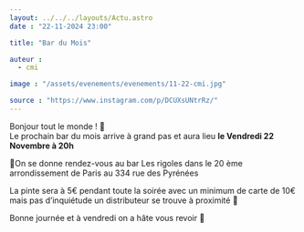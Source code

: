 ```yaml
---
layout: ../../../layouts/Actu.astro
date : "22-11-2024 23:00"

title: "Bar du Mois"

auteur :
  - cmi

image : "/assets/evenements/evenements/11-22-cmi.jpg"

source : "https://www.instagram.com/p/DCUXsUNtrRz/"
---
```


Bonjour tout le monde ! 👋  
Le prochain bar du mois arrive à grand pas et aura lieu __le Vendredi 22 Novembre à 20h__

📍On se donne rendez-vous au bar Les rigoles dans le 20 ème arrondissement de Paris au 334 rue des Pyrénées

La pinte sera à 5€ pendant toute la soirée avec un minimum de carte de 10€ mais pas d’inquiétude un distributeur se trouve à proximité 💸

Bonne journée et à vendredi on a hâte vous revoir 💚